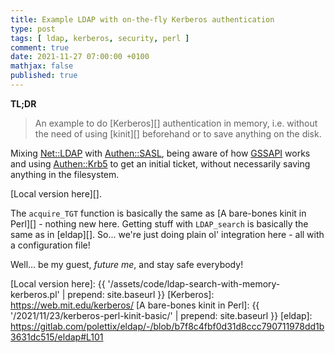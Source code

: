 ```yaml
---
title: Example LDAP with on-the-fly Kerberos authentication
type: post
tags: [ ldap, kerberos, security, perl ]
comment: true
date: 2021-11-27 07:00:00 +0100
mathjax: false
published: true
---
```


**TL;DR**

> An example to do [Kerberos][] authentication in memory, i.e. without
> the need of using [kinit][] beforehand or to save anything on the
> disk.

Mixing [Net::LDAP][] with [Authen::SASL], being aware of how [GSSAPI][]
works and using [Authen::Krb5][] to get an initial ticket, without
necessarily saving anything in the filesystem.

<script src="https://gitlab.com/polettix/notechs/-/snippets/2209824.js"></script>

[Local version here][].

The `acquire_TGT` function is basically the same as [A bare-bones kinit
in Perl][] - nothing new here. Getting stuff with `LDAP_search` is
basically the same as in [eldap][]. So... we're just doing plain ol'
integration here - all with a configuration file!

Well... be my guest, *future me*, and stay safe everybody!

[GSSAPI]: https://metacpan.org/pod/GSSAPI
[Net::LDAP]: https://metacpan.org/pod/Net::LDAP
[Authen::SASL]: https://metacpan.org/pod/Authen::SASL
[Authen::Krb5]: https://metacpan.org/pod/Authen::Krb5
[Perl]: https://www.perl.org/
[Local version here]: {{ '/assets/code/ldap-search-with-memory-kerberos.pl' | prepend: site.baseurl }}
[Kerberos]: https://web.mit.edu/kerberos/
[A bare-bones kinit in Perl]: {{ '/2021/11/23/kerberos-perl-kinit-basic/' | prepend: site.baseurl }}
[eldap]: https://gitlab.com/polettix/eldap/-/blob/b7f8c4fbf0d31d8ccc790711978dd1b3631dc515/eldap#L101
